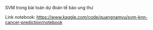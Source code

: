 SVM trong bài toán dự đoán tế bào ung thư

Link notebook: https://www.kaggle.com/code/quangnamvu/svm-knn-cancer-prediction/notebook
